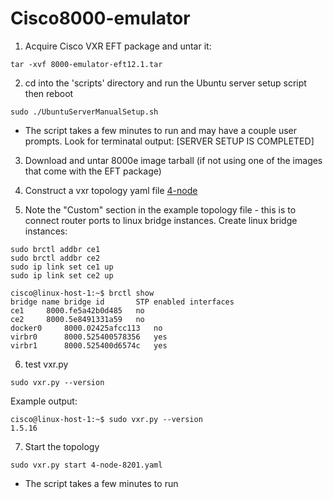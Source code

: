 # Cisco8000-emulator

1. Acquire Cisco VXR EFT package and untar it:
```
tar -xvf 8000-emulator-eft12.1.tar
```

2. cd into the 'scripts' directory and run the Ubuntu server setup script then reboot
```
sudo ./UbuntuServerManualSetup.sh
```
   * The script takes a few minutes to run and may have a couple user prompts. Look for terminatal output: [SERVER SETUP IS COMPLETED]

3. Download and untar 8000e image tarball (if not using one of the images that come with the EFT package)

4. Construct a vxr topology yaml file [4-node](4-node-8201.yaml)

5. Note the "Custom" section in the example topology file - this is to connect router ports to linux bridge instances.  Create linux bridge instances:
```
sudo brctl addbr ce1
sudo brctl addbr ce2
sudo ip link set ce1 up
sudo ip link set ce2 up
```

```
cisco@linux-host-1:~$ brctl show
bridge name	bridge id		STP enabled	interfaces
ce1		8000.fe5a42b0d485	no		
ce2		8000.5e8491331a59	no		
docker0		8000.02425afcc113	no			
virbr0		8000.525400578356	yes		
virbr1		8000.525400d6574c	yes
```

6. test vxr.py
```
sudo vxr.py --version
```
Example output:
```
cisco@linux-host-1:~$ sudo vxr.py --version
1.5.16
```

7. Start the topology
```
sudo vxr.py start 4-node-8201.yaml
```
   * The script takes a few minutes to run